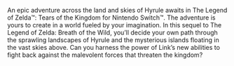 An epic adventure across the land and skies of Hyrule awaits in The Legend of Zelda™: Tears of the Kingdom for Nintendo Switch™. The adventure is yours to create in a world fueled by your imagination. In this sequel to The Legend of Zelda: Breath of the Wild, you’ll decide your own path through the sprawling landscapes of Hyrule and the mysterious islands floating in the vast skies above. Can you harness the power of Link’s new abilities to fight back against the malevolent forces that threaten the kingdom?

